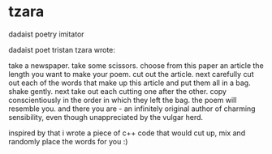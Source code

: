 # tzara
dadaist poetry imitator


dadaist poet tristan tzara wrote: 

take a newspaper.
take some scissors.
choose from this paper an article the length you want to make your poem.
cut out the article.
next carefully cut out each of the words that make up this article and put them all in a bag.
shake gently.
next take out each cutting one after the other.
copy conscientiously in the order in which they left the bag.
the poem will resemble you.
and there you are - an infinitely original author of charming sensibility,
even though unappreciated by the vulgar herd.

inspired by that i wrote a piece of c++ code that would cut up, mix and randomly place the words for you :) 
